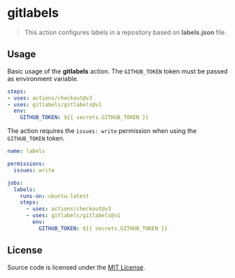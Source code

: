 # gitlabels

> This action configures labels in a repository based on **labels.json** file.


## Usage

Basic usage of the **gitlabels** action. The `GITHUB_TOKEN` token must
be passed as environment variable.

```yaml
steps:
- uses: actions/checkout@v3
- uses: gitlabels/gitlabels@v1
  env:
    GITHUB_TOKEN: ${{ secrets.GITHUB_TOKEN }}
```

The action requires the `issues: write` permission when using the `GITHUB_TOKEN` token.

```yaml
name: labels

permissions:
  issues: write

jobs:
  labels:
    runs-on: ubuntu-latest
    steps:
      - uses: actions/checkout@v3
      - uses: gitlabels/gitlabels@v1
        env:
          GITHUB_TOKEN: ${{ secrets.GITHUB_TOKEN }}
```


## License

Source code is licensed under the [MIT License](LICENSE).
